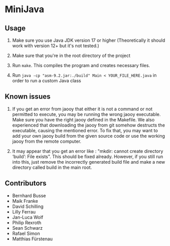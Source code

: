 # MiniJava


## Usage

1. Make sure you use Java JDK version 17 or higher (Theoretically it should work with version 12+ but it's not tested.)

2. Make sure that you're in the root directory of the project

3. Run `make`. This compiles the program and creates necessary files.

4. Run `java -cp "asm-9.2.jar:./build" Main < YOUR_FILE_HERE.java` in order to run a custom Java class

## Known issues 

1. If you get an error from jaooy that either it is not a command or not permitted to execute, you may be running the wrong jaooy executable. Make sure you have the right jaooy defined in the Makefile. We also experienced that downloading the jaooy from git somehow destructs the executable, causing the mentioned error. To fix that, you may want to add your own jaooy build from the given source code or use the working jaooy from the remote computer.

2. It may appear that you get an error like : "mkdir: cannot create directory ‘build’: File exists". This should be fixed already. However, if you still run into this,  just remove the incorrectly generated build file and make a new directory called build in the main root. 

## Contributors

- Bernhard Busse
- Maik Franke
- David Schilling
- Lilly Ferrau
- Jan-Luca Wolf
- Philip Rexroth
- Sean Schwarz
- Rafael Simon
- Matthias Fürstenau
